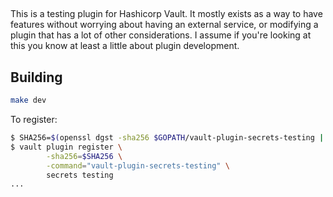 ##

This is a testing plugin for Hashicorp Vault. It mostly exists as a way to have features without worrying about
having an external service, or modifying a plugin that has a lot of other considerations. I assume if you're looking
at this you know at least a little about plugin development.

## Building
```sh
make dev
```

To register:
```sh
$ SHA256=$(openssl dgst -sha256 $GOPATH/vault-plugin-secrets-testing | cut -d ' ' -f2)
$ vault plugin register \
        -sha256=$SHA256 \
        -command="vault-plugin-secrets-testing" \
        secrets testing
...